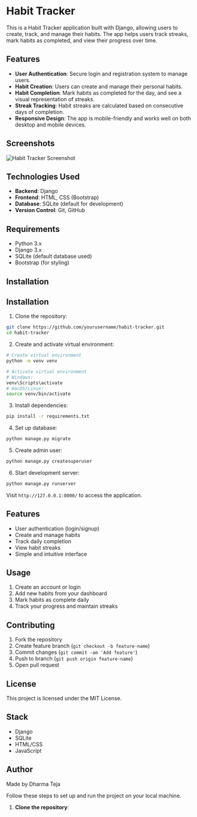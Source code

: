 # Habit Tracker

This is a Habit Tracker application built with Django, allowing users to create, track, and manage their habits. The app helps users track streaks, mark habits as completed, and view their progress over time.

## Features

- **User Authentication**: Secure login and registration system to manage users.
- **Habit Creation**: Users can create and manage their personal habits.
- **Habit Completion**: Mark habits as completed for the day, and see a visual representation of streaks.
- **Streak Tracking**: Habit streaks are calculated based on consecutive days of completion.
- **Responsive Design**: The app is mobile-friendly and works well on both desktop and mobile devices.

## Screenshots

![Habit Tracker Screenshot](https://via.placeholder.com/600x400?text=Habit+Tracker+Screenshot)

## Technologies Used

- **Backend**: Django
- **Frontend**: HTML, CSS (Bootstrap)
- **Database**: SQLite (default for development)
- **Version Control**: Git, GitHub

## Requirements

- Python 3.x
- Django 3.x
- SQLite (default database used)
- Bootstrap (for styling)

## Installation
## Installation

1. Clone the repository:
```bash
git clone https://github.com/yourusername/habit-tracker.git
cd habit-tracker
```

2. Create and activate virtual environment:
```bash
# Create virtual environment
python -m venv venv

# Activate virtual environment
# Windows:
venv\Scripts\activate
# macOS/Linux:
source venv/bin/activate
```

3. Install dependencies:
```bash
pip install -r requirements.txt
```

4. Set up database:
```bash
python manage.py migrate
```

5. Create admin user:
```bash
python manage.py createsuperuser
```

6. Start development server:
```bash
python manage.py runserver
```

Visit `http://127.0.0.1:8000/` to access the application.

## Features

- User authentication (login/signup)
- Create and manage habits
- Track daily completion
- View habit streaks
- Simple and intuitive interface

## Usage

1. Create an account or login
2. Add new habits from your dashboard
3. Mark habits as complete daily
4. Track your progress and maintain streaks

## Contributing

1. Fork the repository
2. Create feature branch (`git checkout -b feature-name`)
3. Commit changes (`git commit -am 'Add feature'`)
4. Push to branch (`git push origin feature-name`)
5. Open pull request

## License

This project is licensed under the MIT License.

## Stack

- Django
- SQLite
- HTML/CSS
- JavaScript

## Author

Made by Dharma Teja 

Follow these steps to set up and run the project on your local machine.

1. **Clone the repository**:
   ```bash
  
